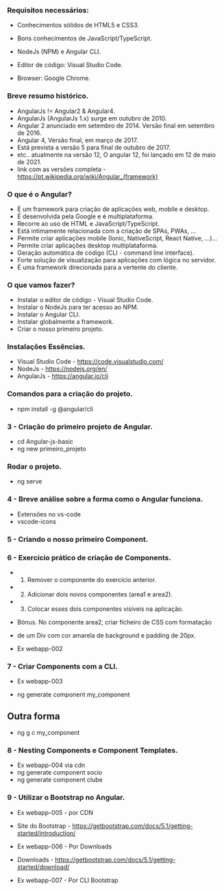 ### Requisitos necessários:
- Conhecimentos sólidos de HTML5 e CSS3.
- Bons conhecimentos de JavaScript/TypeScript.

- NodeJs (NPM) e Angular CLI.
- Editor de código: Visual Studio Code.
- Browser: Google Chrome.

### Breve resumo histórico.
- AngularJs != Angular2 & Angular4.
- AngularJs (AngularJs 1.x) surge em outubro de 2010.
- Angular 2 anunciado em setembro de 2014. Versão final em setembro de 2016.
- Angular 4, Versão final, em março de 2017.
- Está prevista a versão 5 para final de outubro de 2017.
- etc.. atualmente na versão 12, O angular 12, foi lançado em 12 de maio de 2021.
- link com as versões completa - https://pt.wikipedia.org/wiki/Angular_(framework)


### O que é o Angular?
- É um framework para criação de aplicações web, mobile e desktop.
- É desenvolvida pela Google e é multiplataforma.
- Recorre ao uso de HTML e JavaScript/TypeScript.
- Está intimamente relacionada com a criação de SPAs, PWAs, ...
- Permite criar aplicações mobile (Ionic, NativeScript, React Native, ...)...
- Permite criar aplicações desktop multiplataforma.
- Geração automática de código (CLI - command line interface).
- Forte solução de visualização para aplicações com lógica no servidor.
- É uma framework direcionada para a vertente do cliente.


### O que vamos fazer?
- Instalar o editor de código - Visual Studio Code.
- Instalar o NodeJs para ter acesso ao NPM.
- Instalar o Angular CLI.
- Instalar globalmente a framework.
- Criar o nosso primeiro projeto.


### Instalações Essências.
- Visual Studio Code - https://code.visualstudio.com/
- NodeJs - https://nodejs.org/en/
- AngularJs - https://angular.io/cli

### Comandos para a criação do projeto.
- npm install -g @angular/cli

### 3 - Criação do primeiro projeto de Angular.
- cd Angular-js-basic
- ng new primeiro_projeto

### Rodar o projeto.
- ng serve

### 4 - Breve análise sobre a forma como o Angular funciona.
- Extensões no vs-code
- vscode-icons

### 5 - Criando o nosso primeiro Component.

### 6 - Exercício prático de criação de Components.
- 1. Remover o componente do exercício anterior.
- 2. Adicionar dois novos componentes (area1 e area2).
- 3. Colocar esses dois componentes visíveis na aplicação.


- Bónus. No componente area2, criar ficheiro de CSS com formatação
- de um Div com cor amarela de background e padding de 20px.

- Ex webapp-002

### 7 - Criar Components com a CLI.
- Ex webapp-003

- ng generate component my_component
## Outra forma
- ng g c my_component

### 8 - Nesting Components e Component Templates.
- Ex webapp-004 via cdn
- ng generate component socio
- ng generate component clube

### 9 - Utilizar o Bootstrap no Angular.
- Ex webapp-005 - por CDN
- Site do Bootstrap - https://getbootstrap.com/docs/5.1/getting-started/introduction/

- Ex webapp-006 - Por Downloads
- Downloads - https://getbootstrap.com/docs/5.1/getting-started/download/ 

- Ex webapp-007 - Por CLI Bootstrap



